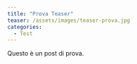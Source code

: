 ```yaml
---
title: "Prova Teaser"
teaser: /assets/images/teaser-prova.jpg
categories:
  - Test
---
```

Questo è un post di prova.

